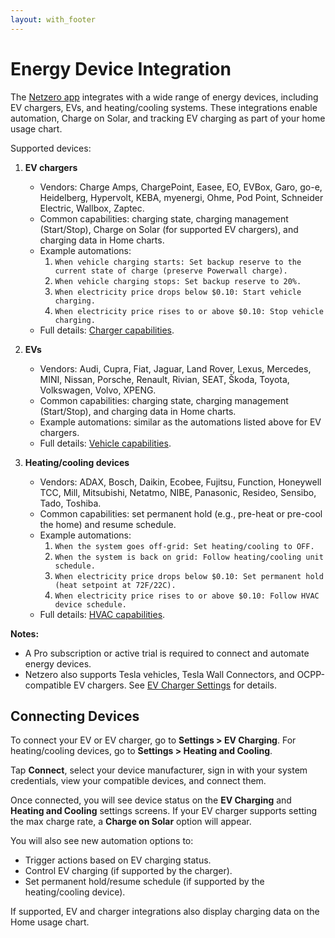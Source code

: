 ```yaml
---
layout: with_footer
---
```


# Energy Device Integration

The [Netzero app](https://www.netzero.energy) integrates with a wide range of energy devices,
including EV chargers, EVs, and heating/cooling systems. These integrations enable automation,
Charge on Solar, and tracking EV charging as part of your home usage chart.

Supported devices:

1. **EV chargers**
   - Vendors: Charge Amps, ChargePoint, Easee, EO, EVBox, Garo, go-e, Heidelberg, Hypervolt, KEBA, myenergi, Ohme, Pod Point, Schneider Electric, Wallbox, Zaptec.
   - Common capabilities: charging state, charging management (Start/Stop), Charge on Solar (for supported EV chargers), and charging data in Home charts.
   - Example automations:
     1. `When vehicle charging starts: Set backup reserve to the current state of charge (preserve Powerwall charge).`
     2. `When vehicle charging stops: Set backup reserve to 20%.`
     3. `When electricity price drops below $0.10: Start vehicle charging.`
     4. `When electricity price rises to or above $0.10: Stop vehicle charging.`
   - Full details: [Charger capabilities](https://developers.enode.com/api/capabilities/charger).

2. **EVs**
   - Vendors: Audi, Cupra, Fiat, Jaguar, Land Rover, Lexus, Mercedes, MINI, Nissan, Porsche, Renault, Rivian, SEAT, Škoda, Toyota, Volkswagen, Volvo, XPENG.
   - Common capabilities: charging state, charging management (Start/Stop), and charging data in Home charts.
   - Example automations: similar as the automations listed above for EV chargers.
   - Full details: [Vehicle capabilities](https://developers.enode.com/api/capabilities/vehicle).

3. **Heating/cooling devices**
   - Vendors: ADAX, Bosch, Daikin, Ecobee, Fujitsu, Function, Honeywell TCC, Mill, Mitsubishi, Netatmo, NIBE, Panasonic, Resideo, Sensibo, Tado, Toshiba.
   - Common capabilities: set permanent hold (e.g., pre-heat or pre-cool the home) and resume schedule.
   - Example automations:
     1. `When the system goes off-grid: Set heating/cooling to OFF.`
     2. `When the system is back on grid: Follow heating/cooling unit schedule.`
     3. `When electricity price drops below $0.10: Set permanent hold (heat setpoint at 72F/22C).`
     4. `When electricity price rises to or above $0.10: Follow HVAC device schedule.`
   - Full details: [HVAC capabilities](https://developers.enode.com/api/capabilities/hvac).

**Notes:**
- A Pro subscription or active trial is required to connect and automate energy devices.
- Netzero also supports Tesla vehicles, Tesla Wall Connectors, and OCPP-compatible EV chargers. See [EV Charger Settings](https://docs.netzero.energy/docs/ev_charging/Settings) for details.

## Connecting Devices

To connect your EV or EV charger, go to **Settings > EV Charging**.
For heating/cooling devices, go to **Settings > Heating and Cooling**.

Tap **Connect**, select your device manufacturer, sign in with your system credentials, view your compatible devices, and connect them.

Once connected, you will see device status on the **EV Charging** and **Heating and Cooling** settings screens.
If your EV charger supports setting the max charge rate, a **Charge on Solar** option will appear.

You will also see new automation options to:
- Trigger actions based on EV charging status.
- Control EV charging (if supported by the charger).
- Set permanent hold/resume schedule (if supported by the heating/cooling device).

If supported, EV and charger integrations also display charging data on the Home usage chart.
